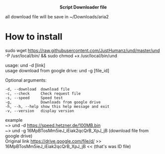 <p align="center"> <b> Script Downloader file </b> </p>

all download file will be save in ~/Downloads/aria2
# How to install 

sudo wget https://raw.githubusercontent.com/JustHumanz/und/master/und -P /usr/local/bin/ && sudo chmod +x /usr/local/bin/und

usage:                              und -d [link] <br />
usage download from google drive:   und -g [file_id] <br />

Optional arguments: <br />

    -d, --download  download file 
    -c, --check     Check request file 
    -s, --speed     Speed test 
    -g,             Downloads from google drive
    -h, --h, --help show this help message and exit 
    -v, --version   display version 

example <br />
~> und -d https://speed.hetzner.de/100MB.bin 
<br />
~> und -g 16MpBTosMm5ieJ_iEiak2qcQrB_XpJ_jB (download file from google drive)
<br />
Original link https://drive.google.com/file/d/ >> 16MpBTosMm5ieJ_iEiak2qcQrB_XpJ_jB <<  (that's was ID file)

